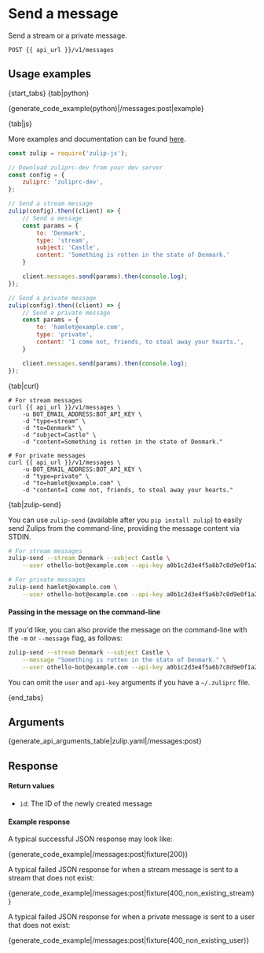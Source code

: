# Send a message

Send a stream or a private message.

`POST {{ api_url }}/v1/messages`

## Usage examples

{start_tabs}
{tab|python}

{generate_code_example(python)|/messages:post|example}

{tab|js}

More examples and documentation can be found [here](https://github.com/zulip/zulip-js).
```js
const zulip = require('zulip-js');

// Download zuliprc-dev from your dev server
const config = {
    zuliprc: 'zuliprc-dev',
};

// Send a stream message
zulip(config).then((client) => {
    // Send a message
    const params = {
        to: 'Denmark',
        type: 'stream',
        subject: 'Castle',
        content: 'Something is rotten in the state of Denmark.'
    }

    client.messages.send(params).then(console.log);
});

// Send a private message
zulip(config).then((client) => {
    // Send a private message
    const params = {
        to: 'hamlet@example.com',
        type: 'private',
        content: 'I come not, friends, to steal away your hearts.',
    }

    client.messages.send(params).then(console.log);
});

```

{tab|curl}

```
# For stream messages
curl {{ api_url }}/v1/messages \
    -u BOT_EMAIL_ADDRESS:BOT_API_KEY \
    -d "type=stream" \
    -d "to=Denmark" \
    -d "subject=Castle" \
    -d "content=Something is rotten in the state of Denmark."

# For private messages
curl {{ api_url }}/v1/messages \
    -u BOT_EMAIL_ADDRESS:BOT_API_KEY \
    -d "type=private" \
    -d "to=hamlet@example.com" \
    -d "content=I come not, friends, to steal away your hearts."
```

{tab|zulip-send}

You can use `zulip-send`
(available after you `pip install zulip`) to easily send Zulips from
the command-line, providing the message content via STDIN.

```bash
# For stream messages
zulip-send --stream Denmark --subject Castle \
    --user othello-bot@example.com --api-key a0b1c2d3e4f5a6b7c8d9e0f1a2b3c4d5

# For private messages
zulip-send hamlet@example.com \
    --user othello-bot@example.com --api-key a0b1c2d3e4f5a6b7c8d9e0f1a2b3c4d5
```

#### Passing in the message on the command-line

If you'd like, you can also provide the message on the command-line with the
`-m` or `--message` flag, as follows:


```bash
zulip-send --stream Denmark --subject Castle \
    --message "Something is rotten in the state of Denmark." \
    --user othello-bot@example.com --api-key a0b1c2d3e4f5a6b7c8d9e0f1a2b3c4d5
```

You can omit the `user` and `api-key` arguments if you have a `~/.zuliprc`
file.

{end_tabs}

## Arguments

{generate_api_arguments_table|zulip.yaml|/messages:post}

## Response

#### Return values

* `id`: The ID of the newly created message

#### Example response
A typical successful JSON response may look like:

{generate_code_example|/messages:post|fixture(200)}

A typical failed JSON response for when a stream message is sent to a stream
that does not exist:

{generate_code_example|/messages:post|fixture(400_non_existing_stream)}

A typical failed JSON response for when a private message is sent to a user
that does not exist:

{generate_code_example|/messages:post|fixture(400_non_existing_user)}
